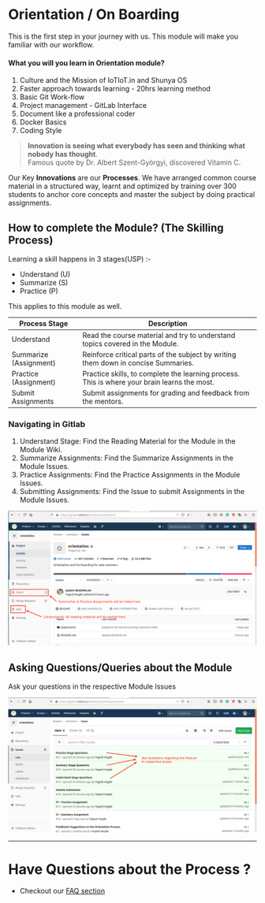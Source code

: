 # Orientation / On Boarding

This is the first step in your journey with us. This module will make you familiar with our workflow.

#### What you will you learn in Orientation module?
1. Culture and the Mission of IoTIoT.in and Shunya OS
1. Faster approach towards learning - 20hrs learning method 
1. Basic Git Work-flow
1. Project management - GitLab Interface
1. Document like a professional coder
1. Docker Basics
1. Coding Style

> **Innovation is seeing what everybody has seen and thinking what nobody has thought**.  
Famous quote by Dr. Albert Szent-Györgyi, discovered Vitamin C.

Our Key **Innovations** are our **Processes**. We have arranged common course material in a structured way, learnt and optimized by training over 300 students to anchor core concepts and master the subject by doing practical assignments.


## How to complete the Module? (The Skilling Process)
Learning a skill happens in 3 stages(USP) :-
- Understand (U)
- Summarize (S)
- Practice (P) 

This applies to this module as well.

| Process Stage | Description | 
|---------------|-----------|
| Understand    | Read the course material and try to understand topics covered in the Module.           |
| Summarize (Assignment)     | Reinforce critical parts of the subject by writing them down in concise Summaries. |
| Practice  (Assignment)    | Practice skills, to complete the learning process. This is where your brain learns the most.     |
| Submit Assignments    | Submit assignments for grading and feedback from the mentors. |

### Navigating in Gitlab 

1. Understand Stage: Find the Reading Material for the Module in the Module Wiki.
2. Summarize Assignments: Find the Summarize Assignments in the Module Issues.
3. Practice Assignments: Find the Practice Assignments in the Module Issues. 
4. Submitting Assignments: Find the Issue to submit Assignments in the Module Issues.

![Gitlab pointers](/extras/01.png)


## Asking Questions/Queries about the Module
Ask your questions in the respective Module Issues

![Gitlab pointers](/extras/03.png)

------------------------------------------------

# Have Questions about the Process ?
* Checkout our [FAQ section](https://gitlab.iotiot.in/newbies/orientation/wikis/FAQ)
